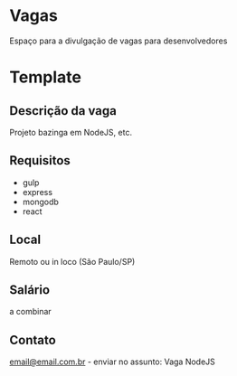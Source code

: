 # Vagas

Espaço para a divulgação de vagas para desenvolvedores

# Template

## Descrição da vaga

Projeto bazinga em NodeJS, etc.

## Requisitos

- gulp
- express
- mongodb
- react

## Local

Remoto ou in loco (São Paulo/SP)

## Salário

a combinar

## Contato

email@email.com.br - enviar no assunto: Vaga NodeJS
